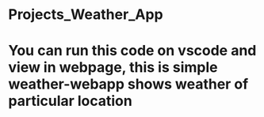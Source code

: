 # Projects_Weather_App

<h1 > You can run this code on vscode and view in webpage, this is simple weather-webapp shows weather of particular location</h1>

